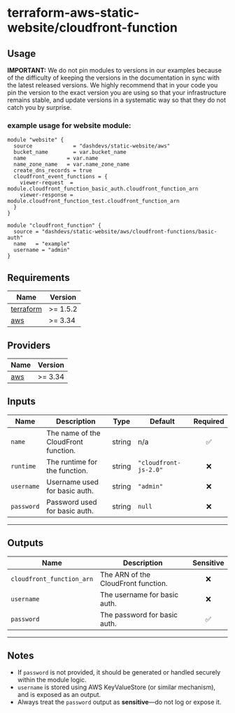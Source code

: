 # terraform-aws-static-website/cloudfront-function


## Usage


**IMPORTANT:** We do not pin modules to versions in our examples because of the
difficulty of keeping the versions in the documentation in sync with the latest released versions.
We highly recommend that in your code you pin the version to the exact version you are
using so that your infrastructure remains stable, and update versions in a
systematic way so that they do not catch you by surprise.

### example usage for website module:
```
module "website" {
  source             = "dashdevs/static-website/aws"
  bucket_name        = var.bucket_name
  name             = var.name
  name_zone_name   = var.name_zone_name
  create_dns_records = true
  cloudfront_event_functions = {
    viewer-request  = module.cloudfront_function_basic_auth.cloudfront_function_arn
    viewer-response = module.cloudfront_function_test.cloudfront_function_arn
  }
}

module "cloudfront_function" {
  source = "dashdevs/static-website/aws/cloudfront-functions/basic-auth"
  name   = "example"
  username = "admin"
}

```


<!-- markdownlint-restore -->
<!-- markdownlint-disable -->
## Requirements

| Name | Version |
|------|---------|
| <a name="requirement_terraform"></a> [terraform](#requirement\_terraform) | >= 1.5.2 |
| <a name="requirement_aws"></a> [aws](#requirement\_aws) | >= 3.34 |

## Providers

| Name | Version |
|------|---------|
| <a name="provider_aws"></a> [aws](#provider\_aws) | >= 3.34 |


## Inputs

| Name      | Description                           | Type   | Default              | Required |
|-----------|---------------------------------------|--------|----------------------|:--------:|
| `name`    | The name of the CloudFront function.  | string | n/a                  | ✅       |
| `runtime` | The runtime for the function.         | string | `"cloudfront-js-2.0"`| ❌       |
| `username`| Username used for basic auth.         | string | `"admin"`            | ❌       |
| `password`| Password used for basic auth.         | string | `null`               | ❌       |

---

## Outputs

| Name                      | Description                                | Sensitive |
|---------------------------|--------------------------------------------|:---------:|
| `cloudfront_function_arn`| The ARN of the CloudFront function.         | ❌        |
| `username`               | The username for basic auth.               | ❌        |
| `password`               | The password for basic auth.               | ✅        |

---

## Notes

- If `password` is not provided, it should be generated or handled securely within the module logic.
- `username` is stored using AWS KeyValueStore (or similar mechanism), and is exposed as an output.
- Always treat the `password` output as **sensitive**—do not log or expose it.
